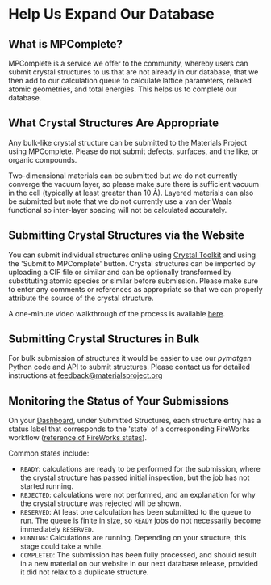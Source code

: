 # Help Us Expand Our Database

## What is MPComplete?

MPComplete is a service we offer to the community, whereby users can submit crystal structures to us that are not already in our database, that we then add to our calculation queue to calculate lattice parameters, relaxed atomic geometries, and total energies. This helps us to complete our database.

## What Crystal Structures Are Appropriate

Any bulk-like crystal structure can be submitted to the Materials Project using MPComplete. Please do not submit defects, surfaces, and the like, or organic compounds.

Two-dimensional materials can be submitted but we do not currently converge the vacuum layer, so please make sure there is sufficient vacuum in the cell (typically at least greater than 10 Å). Layered materials can also be submitted but note that we do not currently use a van der Waals functional so inter-layer spacing will not be calculated accurately.

## Submitting Crystal Structures via the Website

You can submit individual structures online using [Crystal Toolkit](crystal-toolkit.html) and using the 'Submit to MPComplete' button. Crystal structures can be imported by uploading a CIF file or similar and can be optionally transformed by substituting atomic species or similar before submission. Please make sure to enter any comments or references as appropriate so that we can properly attribute the source of the crystal structure.

A one-minute video walkthrough of the process is available [here](https://www.youtube.com/watch?v=4c8MZdD0L3c).

## Submitting Crystal Structures in Bulk

For bulk submission of structures it would be easier to use our _pymatgen_ Python code and API to submit structures. Please contact us for detailed instructions at feedback@materialsproject.org

## Monitoring the Status of Your Submissions

On your [Dashboard](https://materialsproject.org/dashboard), under Submitted Structures, each structure entry has a status label that corresponds to the 'state' of a corresponding FireWorks workflow ([reference of FireWorks states](https://materialsproject.github.io/fireworks/reference.html/)).

Common states include:

- `READY`: calculations are ready to be performed for the submission, where the crystal structure has passed initial inspection, but the job has not started running.
- `REJECTED`: calculations were not performed, and an explanation for why the crystal structure was rejected will be shown.
- `RESERVED`: At least one calculation has been submitted to the queue to run. The queue is finite in size, so `READY` jobs do not necessarily become immediately `RESERVED`.
- `RUNNING`: Calculations are running. Depending on your structure, this stage could take a while.
- `COMPLETED`: The submission has been fully processed, and should result in a new material on our website in our next database release, provided it did not relax to a duplicate structure.
